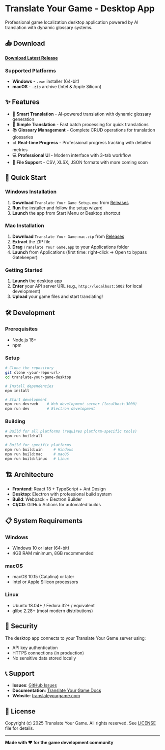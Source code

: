 # Translate Your Game - Desktop App

Professional game localization desktop application powered by AI translation with dynamic glossary systems.

## 📥 Download

**[Download Latest Release](../../releases/latest)**

### Supported Platforms

- **Windows** - `.exe` installer (64-bit) 
- **macOS** - `.zip` archive (Intel & Apple Silicon)

## ✨ Features

- 🎯 **Smart Translation** - AI-powered translation with dynamic glossary generation
- 🚀 **Simple Translation** - Fast batch processing for quick translations
- 📚 **Glossary Management** - Complete CRUD operations for translation glossaries
- 📊 **Real-time Progress** - Professional progress tracking with detailed metrics
- 💻 **Professional UI** - Modern interface with 3-tab workflow
- 🔄 **File Support** - CSV, XLSX, JSON formats with more coming soon

## 🚀 Quick Start

### Windows Installation
1. **Download** `Translate Your Game Setup.exe` from [Releases](../../releases/latest)
2. **Run** the installer and follow the setup wizard
3. **Launch** the app from Start Menu or Desktop shortcut

### Mac Installation  
1. **Download** `Translate Your Game-mac.zip` from [Releases](../../releases/latest)
2. **Extract** the ZIP file 
3. **Drag** `Translate Your Game.app` to your Applications folder
4. **Launch** from Applications (first time: right-click → Open to bypass Gatekeeper)

### Getting Started
1. **Launch** the desktop app
2. **Enter** your API server URL (e.g., `http://localhost:5002` for local development)
3. **Upload** your game files and start translating!

## 🛠 Development

### Prerequisites

- Node.js 18+
- npm

### Setup

```bash
# Clone the repository
git clone <your-repo-url>
cd translate-your-game-desktop

# Install dependencies
npm install

# Start development
npm run dev:web    # Web development server (localhost:3000)
npm run dev        # Electron development
```

### Building

```bash
# Build for all platforms (requires platform-specific tools)
npm run build:all

# Build for specific platforms
npm run build:win     # Windows
npm run build:mac     # macOS  
npm run build:linux   # Linux
```

## 🏗 Architecture

- **Frontend**: React 18 + TypeScript + Ant Design
- **Desktop**: Electron with professional build system
- **Build**: Webpack + Electron Builder
- **CI/CD**: GitHub Actions for automated builds

## 📋 System Requirements

### Windows
- Windows 10 or later (64-bit)
- 4GB RAM minimum, 8GB recommended

### macOS
- macOS 10.15 (Catalina) or later
- Intel or Apple Silicon processors

### Linux
- Ubuntu 18.04+ / Fedora 32+ / equivalent
- glibc 2.28+ (most modern distributions)

## 🔐 Security

The desktop app connects to your Translate Your Game server using:
- API key authentication
- HTTPS connections (in production)
- No sensitive data stored locally

## 📞 Support

- **Issues**: [GitHub Issues](../../issues)
- **Documentation**: [Translate Your Game Docs](https://translateyourgame.com/docs)
- **Website**: [translateyourgame.com](https://translateyourgame.com)

## 📄 License

Copyright (c) 2025 Translate Your Game. All rights reserved. See [LICENSE](LICENSE) file for details.

---

**Made with ❤️ for the game development community**